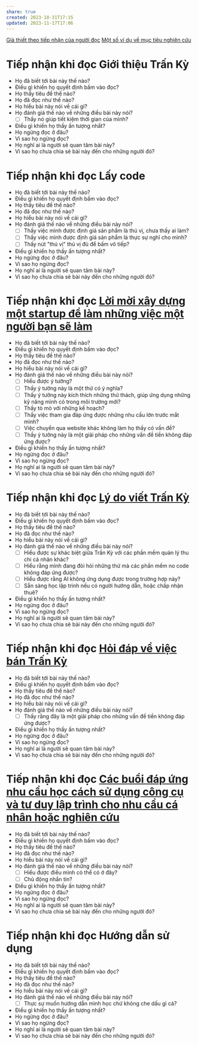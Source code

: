 ```yaml
---
share: true
created: 2023-10-31T17:15
updated: 2023-11-17T17:06
---
```


[Giả thiết theo tiếp nhận của người đọc](../../../../2%20Gi%E1%BA%A3%20thuy%E1%BA%BFt/Gi%E1%BA%A3%20thi%E1%BA%BFt%20theo%20ti%E1%BA%BFp%20nh%E1%BA%ADn%20c%E1%BB%A7a%20ng%C6%B0%E1%BB%9Di%20%C4%91%E1%BB%8Dc.md)
[Một số ví dụ về mục tiêu nghiên cứu](../../../../../../%E2%9A%A1Hi%E1%BB%83u%20bi%E1%BA%BFt%20s%C3%A2u/Qu%E1%BA%A3n%20l%C3%BD%20d%E1%BB%B1%20%C3%A1n,%20ph%C3%A1t%20tri%E1%BB%83n%20s%E1%BA%A3n%20ph%E1%BA%A9m,%20x%C3%A2y%20d%E1%BB%B1ng%20t%E1%BB%95%20ch%E1%BB%A9c/Ph%C3%A1t%20tri%E1%BB%83n%20s%E1%BA%A3n%20ph%E1%BA%A9m/Nghi%C3%AAn%20c%E1%BB%A9u,%20t%C3%ACm%20%C3%BD%20t%C6%B0%E1%BB%9Fng/Ng%C6%B0%E1%BB%9Di%20d%C3%B9ng/Ph%E1%BB%8Fng%20v%E1%BA%A5n/M%E1%BB%99t%20s%E1%BB%91%20v%C3%AD%20d%E1%BB%A5%20v%E1%BB%81%20m%E1%BB%A5c%20ti%C3%AAu%20nghi%C3%AAn%20c%E1%BB%A9u.md)

# Tiếp nhận khi đọc Giới thiệu Trấn Kỳ
- Họ đã biết tới bài này thế nào?
- Điều gì khiến họ quyết định bấm vào đọc?
- Họ thấy tiêu đề thế nào?
- Họ đã đọc như thế nào?
- Họ hiểu bài này nói về cái gì?
- Họ đánh giá thế nào về những điều bài này nói?
	- [ ] Thấy nó giúp tiết kiệm thời gian của mình?
- Điều gì khiến họ thấy ấn tượng nhất? 
- Họ ngừng đọc ở đâu?
- Vì sao họ ngừng đọc?
- Họ nghĩ ai là người sẽ quan tâm bài này?
- Vì sao họ chưa chia sẻ bài này đến cho những người đó?
# Tiếp nhận khi đọc Lấy code
- Họ đã biết tới bài này thế nào?
- Điều gì khiến họ quyết định bấm vào đọc?
- Họ thấy tiêu đề thế nào?
- Họ đã đọc như thế nào?
- Họ hiểu bài này nói về cái gì?
- Họ đánh giá thế nào về những điều bài này nói?
	- [ ] Thấy việc mình được định giá sản phẩm là thú vị, chưa thấy ai làm?
	- [ ] Thấy việc mình được định giá sản phẩm là thực sự nghĩ cho mình?
	- [ ] Thấy nút "thú vị" thú vị đủ để bấm vô tiếp?
- Điều gì khiến họ thấy ấn tượng nhất? 
- Họ ngừng đọc ở đâu?
- Vì sao họ ngừng đọc?
- Họ nghĩ ai là người sẽ quan tâm bài này?
- Vì sao họ chưa chia sẻ bài này đến cho những người đó?
# Tiếp nhận khi đọc [Lời mời xây dựng một startup để làm những việc một người bạn sẽ làm](../../../../9%20Blog/L%E1%BB%9Di%20m%E1%BB%9Di%20x%C3%A2y%20d%E1%BB%B1ng%20m%E1%BB%99t%20startup%20%C4%91%E1%BB%83%20l%C3%A0m%20nh%E1%BB%AFng%20vi%E1%BB%87c%20m%E1%BB%99t%20ng%C6%B0%E1%BB%9Di%20b%E1%BA%A1n%20s%E1%BA%BD%20l%C3%A0m.md)
- Họ đã biết tới bài này thế nào?
- Điều gì khiến họ quyết định bấm vào đọc?
- Họ thấy tiêu đề thế nào?
- Họ đã đọc như thế nào?
- Họ hiểu bài này nói về cái gì?
- Họ đánh giá thế nào về những điều bài này nói?
	- [ ] Hiểu được ý tưởng?
	- [ ] Thấy ý tưởng này là một thứ có ý nghĩa?
	- [ ] Thấy ý tưởng này kích thích những thử thách, giúp ứng dụng những kỹ năng mình có trong môi trường mới?
	- [ ] Thấy tò mò với những kế hoạch?
	- [ ] Thấy việc tham gia đáp ứng được những nhu cầu lớn trước mắt mình?
	- [ ] Việc chuyển qua website khác không làm họ thấy có vấn đề?
	- [ ] Thấy ý tưởng này là một giải pháp cho những vấn đề tiền không đáp ứng được?
- Điều gì khiến họ thấy ấn tượng nhất? 
- Họ ngừng đọc ở đâu?
- Vì sao họ ngừng đọc?
- Họ nghĩ ai là người sẽ quan tâm bài này?
- Vì sao họ chưa chia sẻ bài này đến cho những người đó?
# Tiếp nhận khi đọc [Lý do viết Trấn Kỳ](../../../../9%20Blog/L%C3%BD%20do%20vi%E1%BA%BFt%20Tr%E1%BA%A5n%20K%E1%BB%B3.md)
- Họ đã biết tới bài này thế nào?
- Điều gì khiến họ quyết định bấm vào đọc?
- Họ thấy tiêu đề thế nào?
- Họ đã đọc như thế nào?
- Họ hiểu bài này nói về cái gì?
- Họ đánh giá thế nào về những điều bài này nói?
	- [ ] Hiểu được sự khác biệt giữa Trấn Kỳ với các phần mềm quản lý thu chi cá nhân khác?
	- [ ] Hiểu rằng mình đang đòi hỏi những thứ mà các phần mềm no code không đáp ứng được?
	- [ ] Hiểu được rằng AI không ứng dụng được trong trường hợp này?
	- [ ] Sẵn sàng học lập trình nếu có người hướng dẫn, hoặc chấp nhận thuê?
- Điều gì khiến họ thấy ấn tượng nhất? 
- Họ ngừng đọc ở đâu?
- Vì sao họ ngừng đọc?
- Họ nghĩ ai là người sẽ quan tâm bài này?
- Vì sao họ chưa chia sẻ bài này đến cho những người đó?
# Tiếp nhận khi đọc [Hỏi đáp về việc bán Trấn Kỳ](../../../../9%20Blog/H%E1%BB%8Fi%20%C4%91%C3%A1p%20v%E1%BB%81%20vi%E1%BB%87c%20b%C3%A1n%20Tr%E1%BA%A5n%20K%E1%BB%B3.md)
- Họ đã biết tới bài này thế nào?
- Điều gì khiến họ quyết định bấm vào đọc?
- Họ thấy tiêu đề thế nào?
- Họ đã đọc như thế nào?
- Họ hiểu bài này nói về cái gì?
- Họ đánh giá thế nào về những điều bài này nói?
	- [ ] Thấy rằng đây là một giải pháp cho những vấn đề tiền không đáp ứng được?
- Điều gì khiến họ thấy ấn tượng nhất? 
- Họ ngừng đọc ở đâu?
- Vì sao họ ngừng đọc?
- Họ nghĩ ai là người sẽ quan tâm bài này?
- Vì sao họ chưa chia sẻ bài này đến cho những người đó?
# Tiếp nhận khi đọc [Các buổi đáp ứng nhu cầu học cách sử dụng công cụ và tư duy lập trình cho nhu cầu cá nhân hoặc nghiên cứu](../../../../../C%C3%A1c%20bu%E1%BB%95i%20%C4%91%C3%A1p%20%E1%BB%A9ng%20nhu%20c%E1%BA%A7u%20h%E1%BB%8Dc%20c%C3%A1ch%20s%E1%BB%AD%20d%E1%BB%A5ng%20c%C3%B4ng%20c%E1%BB%A5%20v%C3%A0%20t%C6%B0%20duy%20l%E1%BA%ADp%20tr%C3%ACnh%20cho%20nhu%20c%E1%BA%A7u%20c%C3%A1%20nh%C3%A2n%20ho%E1%BA%B7c%20nghi%C3%AAn%20c%E1%BB%A9u/9%20Blog/C%C3%A1c%20bu%E1%BB%95i%20%C4%91%C3%A1p%20%E1%BB%A9ng%20nhu%20c%E1%BA%A7u%20h%E1%BB%8Dc%20c%C3%A1ch%20s%E1%BB%AD%20d%E1%BB%A5ng%20c%C3%B4ng%20c%E1%BB%A5%20v%C3%A0%20t%C6%B0%20duy%20l%E1%BA%ADp%20tr%C3%ACnh%20cho%20nhu%20c%E1%BA%A7u%20c%C3%A1%20nh%C3%A2n%20ho%E1%BA%B7c%20nghi%C3%AAn%20c%E1%BB%A9u.md)
- Họ đã biết tới bài này thế nào?
- Điều gì khiến họ quyết định bấm vào đọc?
- Họ thấy tiêu đề thế nào?
- Họ đã đọc như thế nào?
- Họ hiểu bài này nói về cái gì?
- Họ đánh giá thế nào về những điều bài này nói?
	- [ ] Hiểu được điều mình có thể có ở đây?
	- [ ] Chủ động nhắn tin?
- Điều gì khiến họ thấy ấn tượng nhất? 
- Họ ngừng đọc ở đâu?
- Vì sao họ ngừng đọc?
- Họ nghĩ ai là người sẽ quan tâm bài này?
- Vì sao họ chưa chia sẻ bài này đến cho những người đó?
# Tiếp nhận khi đọc Hướng dẫn sử dụng
- Họ đã biết tới bài này thế nào?
- Điều gì khiến họ quyết định bấm vào đọc?
- Họ thấy tiêu đề thế nào?
- Họ đã đọc như thế nào?
- Họ hiểu bài này nói về cái gì?
- Họ đánh giá thế nào về những điều bài này nói?
	- [ ] Thực sự muốn hướng dẫn mình học chứ không che dấu gì cả?
- Điều gì khiến họ thấy ấn tượng nhất? 
- Họ ngừng đọc ở đâu?
- Vì sao họ ngừng đọc?
- Họ nghĩ ai là người sẽ quan tâm bài này?
- Vì sao họ chưa chia sẻ bài này đến cho những người đó?